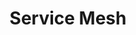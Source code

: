 ---
title: Service Mesh
weight: 3
chapter: true
layout: summary

tags: ["OCP", "Istio", "OpenShift", "Service Mesh"] 

---